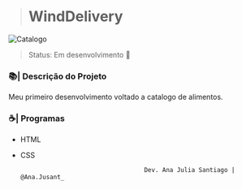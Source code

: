 

><h1>WindDelivery</h1>



![Catalogo](https://user-images.githubusercontent.com/97199596/167320940-319d6028-7298-42ab-9315-d2d92eaee6fe.png)

> Status: Em desenvolvimento 🔺



 ### 📚|  Descrição do Projeto
Meu primeiro desenvolvimento voltado a catalogo de alimentos. 

### ☕|  Programas
+ HTML
+ CSS


                                        Dev. Ana Julia Santiago | @Ana.Jusant_
